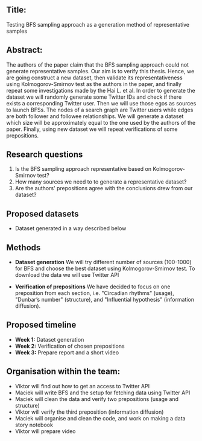## Title:
Testing BFS sampling approach as a generation method of representative samples

## Abstract: 
The authors of the paper claim that the BFS sampling approach could not generate representative samples. Our aim is to verify this thesis. Hence, we are going construct a new dataset, then validate its representativeness using Kolmogorov-Smirnov test as the authors in the paper, and finally repeat some investigations made by the Hai L. et al. In order to generate the dataset we will randomly generate some Twitter IDs and check if there exists a corresponding Twitter user. Then we will use those egos as sources to launch BFSs. The nodes of a search graph are Twitter users while edges are both follower and followee relationships. We will generate a dataset which size will be approximately equal to the one used by the authors of the paper. Finally, using new dataset we will repeat verifications of some prepositions. 

## Research questions
1. Is the BFS sampling approach representative based on Kolmogorov-Smirnov test?
2. How many sources we need to to generate a representative dataset?
3. Are the authors' prepositions agree with the conclusions drew from our dataset?

## Proposed datasets
- Dataset generated in a way described below

## Methods
- **Dataset generation** We will try different number of sources (100-1000) for BFS and choose the best dataset using Kolmogorov-Smirnov test. To download the data we will use Twitter API

- **Verification of prepositions** We have decided to focus on one preposition from each section, i.e. "Circadian rhythms" (usage), "Dunbar’s number" (structure), and "Influential hypothesis" (information diffusion).

## Proposed timeline
- **Week 1:** Dataset generation
- **Week 2:** Verification of chosen prepositions
- **Week 3:** Prepare report and a short video

## Organisation within the team:
- Viktor will find out how to get an access to Twitter API
- Maciek will write BFS and the setup for fetching data using Twitter API
- Maciek will clean the data and verify two prepositions (usage and structure)
- Viktor will verify the third preposition (information diffusion)
- Maciek will organise and clean the code, and work on making a data story notebook
- Viktor will prepare video
